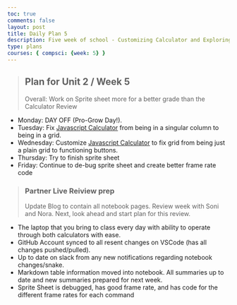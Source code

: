 ```yaml
---
toc: true
comments: false
layout: post
title: Daily Plan 5
description: Five week of school - Customizing Calculator and Exploring Sprite Sheets
type: plans
courses: { compsci: {week: 5} }
---
```


> ## Plan for Unit 2 / Week 5
> Overall: Work on Sprite sheet more for a better grade than the Calculator Review
- Monday: DAY OFF (Pro-Grow Day!).
- Tuesday: Fix [Javascript Calculator](http://127.0.0.1:4200/Student2//2023/09/19/Javascript-Calculator.html) from being in a singular column to being in a grid.
- Wednesday: Customize [Javascript Calculator](http://127.0.0.1:4200/Student2//2023/09/19/Javascript-Calculator.html) to fix grid from being just a plain grid to functioning buttons.
- Thursday: Try to finish sprite sheet
- Friday: Continue to de-bug sprite sheet and create better frame rate code

> ### Partner Live Reiview prep
> Update Blog to contain all notebook pages. Review week with Soni and Nora. Next, look ahead and start plan for this review.
- The laptop that you bring to class every day with ability to operate through both calculators with ease.
- GitHub Account synced to all resent changes on VSCode (has all changes pushed/pulled).
- Up to date on slack from any new notifications regarding notebook changes/snake. 
- Markdown table information moved into notebook. All summaries up to date and new summaries prepared for next week.
- Sprite Sheet is debugged, has good frame rate, and has code for the different frame rates for each command